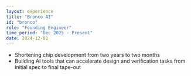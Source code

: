 ```yaml
---
layout: experience
title: "Bronco AI"
id: "bronco"
role: "Founding Engineer"
time_period: "Dec 2025 - Present"
date: 2024-12-01
---
```


- Shortening chip development from two years to two months
- Building AI tools that can accelerate design and verification tasks from initial spec to final tape-out